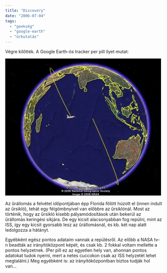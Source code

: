 ```yaml
---
title: "Discovery"
date: "2006-07-04"
tags: 
  - "geekség"
  - "google-earth"
  - "űrkutatás"
---
```


Végre kilőtték. A Google Earth-ös tracker per pill ilyet mutat:

![shuttle](images/shuttle-500x440.webp)

Az űrállomás a felvétel időpontjában épp Florida fölött húzott el (innen indult az űrsikló), tehát egy félgömbnyivel van előbbre az űrsiklónál. Most az történik, hogy az űrsikló kisebb pályamódosítások után bekerül az űrállomás keringési síkjára. De egy kicsit alacsonyabban fog repülni, mint az ISS, így egy kicsit gyorsabb lesz az űrállomásnál, és kb. két nap alatt ledolgozza a hátányt.

Egyébként egész pontos adataim vannak a repülésről. Az előbb a NASA tv-n beadták az irányítóközpont képét, és csak kb. 2 fokkal voltam mellette a pontos helyzetnek. (Per pill ez az egyetlen hely van, ahonnan pontos adatokat tudok nyerni, mert a netes cuccokon csak az ISS helyzetét lehet megtalálni.) Meg egyébként is: az irányítóközpontban biztos tudják hol van...
